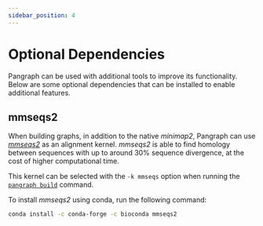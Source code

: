 ```yaml
---
sidebar_position: 4
---
```


# Optional Dependencies

Pangraph can be used with additional tools to improve its functionality.
Below are some optional dependencies that can be installed to enable additional features.

## mmseqs2

When building graphs, in addition to the native _minimap2_, Pangraph can use [_mmseqs2_](https://github.com/soedinglab/MMseqs2) as an alignment kernel. _mmseqs2_ is able to find homology between sequences with up to around 30% sequence divergence, at the cost of higher computational time.

This kernel can be selected with the `-k mmseqs` option when running the [`pangraph build`](../usage/reference#pangraph-build) command.

To install _mmseqs2_ using conda, run the following command:

```bash
conda install -c conda-forge -c bioconda mmseqs2
```